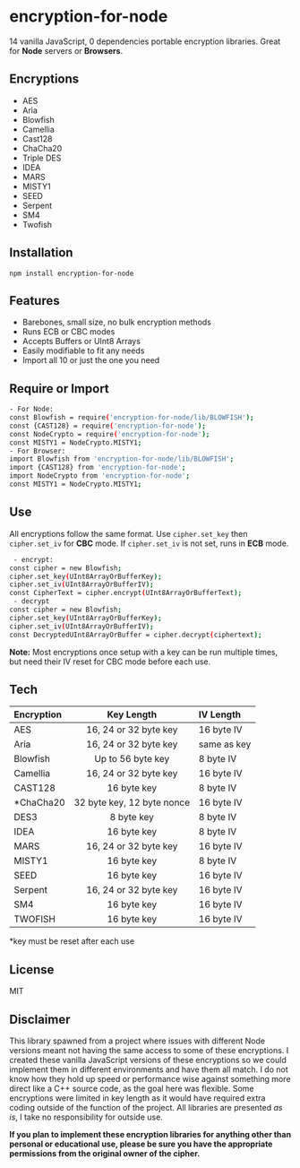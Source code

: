 # encryption-for-node

14 vanilla JavaScript, 0 dependencies portable encryption libraries.
Great for **Node** servers or **Browsers**.

## Encryptions

- AES
- Aria
- Blowfish
- Camellia
- Cast128
- ChaCha20
- Triple DES
- IDEA
- MARS
- MISTY1
- SEED
- Serpent
- SM4
- Twofish

## Installation

```npm install encryption-for-node```

## Features

- Barebones, small size, no bulk encryption methods
- Runs ECB or CBC modes
- Accepts Buffers or UInt8 Arrays
- Easily modifiable to fit any needs
- Import all 10 or just the one you need

## Require or Import

```sh
- For Node:
const Blowfish = require('encryption-for-node/lib/BLOWFISH');
const {CAST128} = require('encryption-for-node');
const NodeCrypto = require('encryption-for-node');
const MISTY1 = NodeCrypto.MISTY1;
- For Browser:
import Blowfish from 'encryption-for-node/lib/BLOWFISH';
import {CAST128} from 'encryption-for-node';
import NodeCrypto from 'encryption-for-node';
const MISTY1 = NodeCrypto.MISTY1;
```

## Use

All encryptions follow the same format. Use ```cipher.set_key``` then ```cipher.set_iv``` for **CBC** mode. If ```cipher.set_iv``` is not set, runs in **ECB** mode.

```sh
 - encrypt:
const cipher = new Blowfish;
cipher.set_key(UInt8ArrayOrBufferKey);
cipher.set_iv(UInt8ArrayOrBufferIV);
const CipherText = cipher.encrypt(UInt8ArrayOrBufferText);
 - decrypt
const cipher = new Blowfish;
cipher.set_key(UInt8ArrayOrBufferKey);
cipher.set_iv(UInt8ArrayOrBufferIV);
const DecryptedUInt8ArrayOrBuffer = cipher.decrypt(ciphertext);
```

**Note:** Most encryptions once setup with a key can be run multiple times, but need their IV reset for CBC mode before each use.

## Tech

|Encryption |Key Length                |IV Length  |
| :---      |    :----:                |  :---     |
|AES        |16, 24 or 32 byte key     |16 byte IV |
|Aria       |16, 24 or 32 byte key     |same as key|
|Blowfish   |Up to 56 byte key         |8 byte IV  |
|Camellia   |16, 24 or 32 byte key     |16 byte IV |
|CAST128    |16 byte key               |8 byte IV  |
|*ChaCha20  |32 byte key, 12 byte nonce|16 byte IV |
|DES3       |8 byte key                |8 byte IV  |
|IDEA       |16 byte key               |8 byte IV  |
|MARS       |16, 24 or 32 byte key     |16 byte IV |
|MISTY1     |16 byte key               |8 byte IV  |
|SEED       |16 byte key               |16 byte IV |
|Serpent    |16, 24 or 32 byte key     |16 byte IV |
|SM4        |16 byte key               |16 byte IV |
|TWOFISH    |16 byte key               |16 byte IV |
*key must be reset after each use

## License

MIT

## Disclaimer

This library spawned from a project where issues with different Node versions meant not having the same access to some of these encryptions. I created these vanilla JavaScript versions of these encryptions so we could implement them in different environments and have them all match. I do not know how they hold up speed or performance wise against something more direct like a C++ source code, as the goal here was flexible. Some encryptions were limited in key length as it would have required extra coding outside of the function of the project. All libraries are presented *as is*, I take no responsibility for outside use.

**If you plan to implement these encryption libraries for anything other than personal or educational use, please be sure you have the appropriate permissions from the original owner of the cipher.**
